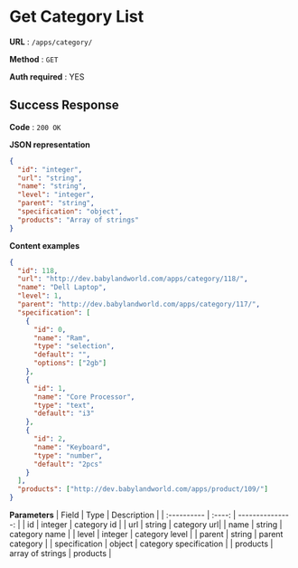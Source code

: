 # Get Category List

**URL** : `/apps/category/`

**Method** : `GET`

**Auth required** : YES

## Success Response

**Code** : `200 OK`

**JSON representation**

```json
{
  "id": "integer",
  "url": "string",
  "name": "string",
  "level": "integer",
  "parent": "string",
  "specification": "object",
  "products": "Array of strings"
}
```

**Content examples**

```json
{
  "id": 118,
  "url": "http://dev.babylandworld.com/apps/category/118/",
  "name": "Dell Laptop",
  "level": 1,
  "parent": "http://dev.babylandworld.com/apps/category/117/",
  "specification": [
    {
      "id": 0,
      "name": "Ram",
      "type": "selection",
      "default": "",
      "options": ["2gb"]
    },
    {
      "id": 1,
      "name": "Core Processor",
      "type": "text",
      "default": "i3"
    },
    {
      "id": 2,
      "name": "Keyboard",
      "type": "number",
      "default": "2pcs"
    }
  ],
  "products": ["http://dev.babylandworld.com/apps/product/109/"]
}
```

**Parameters**
| Field | Type | Description |
| :---------- | :----: | ---------------: |
| id | integer | category id |
| url | string | category url|
| name | string | category name |
| level | integer | category level |
| parent | string | parent category |
| specification | object | category specification |
| products | array of strings | products |
